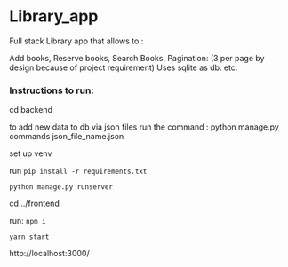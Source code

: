 # Library_app
Full stack Library app that allows to :

Add books,
Reserve books,
Search Books,
Pagination: (3 per page by design because of project requirement)
Uses sqlite as db. 
etc. 

### Instructions to run:

cd backend 

to add new data to db via json files run the command : python manage.py commands json_file_name.json

set up venv

run `pip install -r requirements.txt `

`python manage.py runserver`

cd ../frontend

run: `npm i`

`yarn start `


http://localhost:3000/
